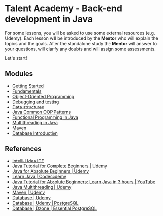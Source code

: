 # Talent Academy - Back-end development in Java

For some lessons, you will be asked to use some external resources (e.g. Udemy).
Each lesson will be introduced by the **Mentor** who will explain the topics and the goals.
After the standalone study the **Mentor** will answer to your questions, will clarify any doubts and will assign some assessments.

Let's start!

## Modules

- [Getting Started](getting-started/README.md)
- [Fundamentals](fundamentals/README.md)
- [Object-Oriented Programming](object-oriented-programming/README.md)
- [Debugging and testing](debugging-and-testing/README.md)
- [Data structures](data-structures/README.md)
- [Java Common OOP Patterns](design-patterns/README.md)
- [Functional Programming in Java](functional-programming-in-java/README.md)
- [Multithreading in Java](multithreading/README.md)
- [Maven](maven/README.md)
- [Database Introduction](database/README.md)

## References

- [IntelliJ Idea IDE](https://www.jetbrains.com/idea/)
- [Java Tutorial for Complete Beginners | Udemy](https://www.udemy.com/course/java-tutorial)
- [Java for Absolute Beginners | Udemy](https://www.udemy.com/course/java-for-absolute-beginners-c)
- [Learn Java | Codecademy](https://www.codecademy.com/learn/learn-java)
- [Java Tutorial for Absolute Beginners: Learn Java in 3 hours | YouTube](https://www.youtube.com/watch?v=sjGjoDiD2F8)
- [Java Multithreading | Udemy](https://www.udemy.com/course/java-multithreading)
- [Maven | Udemy](https://www.udemy.com/course/maven-quick-start/)
- [Database | Udemy](https://www.udemy.com/course/introduction-to-databases-and-sql-querying/)
- [Database | Udemy | PostgreSQL](https://www.udemy.com/course/postgresql-beginner-class/)
- [Database | Dzone | Essential PostgreSQL](https://dzone.com/refcardz/essential-postgresql)
